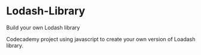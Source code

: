 # Lodash-Library
Build your own Lodash library


Codecademy project using javascript to create your own version of Loadash library.
